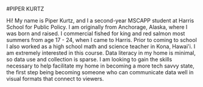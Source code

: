 #PIPER KURTZ

Hi! My name is Piper Kurtz, and I a second-year MSCAPP student at Harris School for Public Policy. I am originally from Anchorage, Alaska, where I was born and raised. I commercial fished for king and red salmon most summers from age 17 - 24, when I came to Harris. Prior to coming to school I also worked as a high school math and science teacher in Kona, Hawai'i. I am extremely interested in this course. Data literacy in my home is minimal, so data use and collection is sparse. I am looking to gain the skills necessary to help facilitate my home in becoming a more tech savvy state, the first step being becoming someone who can communicate data well in visual formats that connect to viewers.